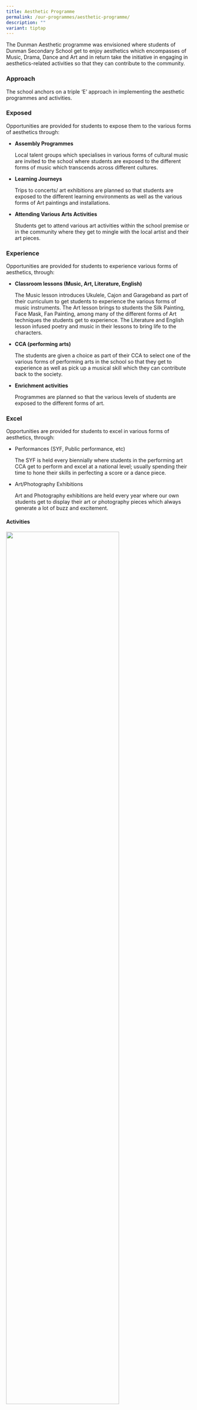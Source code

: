 ```yaml
---
title: Aesthetic Programme
permalink: /our-programmes/aesthetic-programme/
description: ""
variant: tiptap
---
```

<p>The Dunman Aesthetic programme was envisioned where students of Dunman
Secondary School get to enjoy aesthetics which encompasses of Music, Drama,
Dance and Art and in return take the initiative in engaging in aesthetics-related
activities so that they can contribute to the community.</p>
<h3>Approach</h3>
<p>The school anchors on a triple ‘E’ approach in implementing the aesthetic
programmes and activities.</p>
<h3>Exposed</h3>
<p>Opportunities are provided for students to expose them to the various
forms of aesthetics through:</p>
<ul>
<li>
<p><strong>Assembly Programmes</strong>
</p>
<p>Local talent groups which specialises in various forms of cultural music
are invited to the school where students are exposed to the different forms
of music which transcends across different cultures.</p>
</li>
<li>
<p><strong>Learning Journeys</strong>
</p>
<p>Trips to concerts/ art exhibitions are planned so that students are exposed
to the different learning environments as well as the various forms of
Art paintings and installations.</p>
</li>
<li>
<p><strong>Attending Various Arts Activities</strong>
</p>
<p>Students get to attend various art activities within the school premise
or in the community where they get to mingle with the local artist and
their art pieces.</p>
</li>
</ul>
<h3>Experience</h3>
<p>Opportunities are provided for students to experience various forms of
aesthetics, through:</p>
<ul>
<li>
<p><strong>Classroom lessons (Music, Art, Literature, English)</strong>
</p>
<p>The Music lesson introduces Ukulele, Cajon and Garageband as part of their
curriculum to get students to experience the various forms of music instruments.
The Art lesson brings to students the Silk Painting, Face Mask, Fan Painting,
among many of the different forms of Art techniques the students get to
experience. The Literature and English lesson infused poetry and music
in their lessons to bring life to the characters.</p>
</li>
<li>
<p><strong>CCA (performing arts)</strong>
</p>
<p>The students are given a choice as part of their CCA to select one of
the various forms of performing arts in the school so that they get to
experience as well as pick up a musical skill which they can contribute
back to the society.</p>
</li>
<li>
<p><strong>Enrichment activities</strong>
</p>
<p>Programmes are planned so that the various levels of students are exposed
to the different forms of art.</p>
</li>
</ul>
<h3>Excel</h3>
<p>Opportunities are provided for students to excel in various forms of aesthetics,
through:</p>
<ul>
<li>
<p>Performances (SYF, Public performance, etc)</p>
<p>The SYF is held every biennially where students in the performing art
CCA get to perform and excel at a national level; usually spending their
time to hone their skills in perfecting a score or a dance piece.</p>
</li>
<li>
<p>Art/Photography Exhibitions</p>
<p>Art and Photography exhibitions are held every year where our own students
get to display their art or photography pieces which always generate a
lot of buzz and excitement.</p>
</li>
</ul>
<h4>Activities</h4>
<p></p>
<div class="isomer-image-wrapper">
<img style="width:78%" height="auto" width="100%" src="/images/Aesthetic/insert%20pic6-min.JPG">
</div>
<p>Wassily Kandinsky</p>
<p>For Art, students will be exposed artworks of famous artist (i.e. Wassily
Kandinsky) to learn about principles of Art. They will be taught with different
methods and ways to express their art through paper scrapping, canvas art,
silk painting and digital photography.</p>
<p>
<br>Click&nbsp;<a href="https://youtu.be/XG9sOoeGv4I" rel="noopener nofollow" target="_blank">here</a>&nbsp;to
view our video on YouTube.</p>
<p>Check out how the Virtual Art Gallery looks like!</p>
<div class="isomer-image-wrapper">
<img style="width: 50%;" height="auto" width="100%" alt="" src="/images/Aesthetic/qrcodeap2023.png">
</div>
<div class="isomer-image-wrapper">
<img style="width: 100%" height="auto" width="100%" alt="" src="/images/Aesthetic/insert_Pic7.jpeg">
</div>
<p>Students looking at the Virtual Art Gallery</p>
<p>A Virtual Art Exhibition called “The Sound of Colour” was setup (helmed
by Ms Nurmasnita, the teacher in-charge) to display the Sec 1 Students’
Art Works. Through this immersive experience, these young artists have
not only harnessed their auditory senses but also drawn inspiration from
the brilliant works of Wassily Kandinsky. This exhibition serves as a profound
lesson in effective communication through art.</p>
<div class="isomer-image-wrapper">
<img style="width: 100%" height="auto" width="100%" alt="" src="/images/Aesthetic/insert_Pic8_min.jpeg">
</div>
<p>The students have discovered the power of technology, witnessing how it
can elevate the art of ideation and expression by using the digital tools
like the Sketchbook App and iMovie. With these tools, the students crafted
their designs and meticulously documented their creative journey. This
exploration has unlocked a wealth of visual possibilities, as they experimented
with an array of tools and functions. To enhance their gallery experience,
the students were provided with VR Goggles, immersing themselves fully
in their artistic world. Additionally, the students have embarked on a
gallery lesson, diligently filling out worksheets to capture and reflect
upon their experiences.</p>
<p>Music Activities</p>
<div class="isomer-image-wrapper">
<img style="width: 100%" height="auto" width="100%" alt="" src="/images/Aesthetic/Insert_pic10.jpg">
</div>
<p>Performances during the recess (Before Covid-19)</p>
<p>In Music, students will develop the skills to listen and respond to Music,
create Music in both vocal and instrumental settings, individually and
collaboratively and perform Music in both vocal and instrumental settings,
individually and collaboratively.</p>
<p>In particular, Secondary 1 students learn to play the Ukulele – a small
four-stringed guitar of Hawaiian origin, as well as the Cajon – an instrument
which originates from Peru. They will be given the opportunities to showcase
their skills during group performances. The students will also be taught
to appreciate music from global and the Singapore cultures. They will experience
and perform a variety of community songs that can be heard in Singapore
and be familiar with local musicians, composers and performers. They will
then present their rendition of these songs during the Sec 1 cohort recess.</p>
<div class="isomer-image-wrapper">
<img style="width: 100%" height="auto" width="100%" alt="" src="/images/Aesthetic/insert_Pic10a.jpg">
</div>
<p>For Secondary 2, the students will use their creative ideas to come up
with covers of their favourite songs and to perform these songs using digital
tools like Garageband, which is available in their Personal Learning Device.
To further enhance the music experience of students, they will write their
own lyrics and compose their own music through the use of Garageband. A
mini performance will be held in the classrooms for them to showcase their
compositions.</p>
<div class="isomer-image-wrapper">
<img style="width: 100%" height="auto" width="100%" alt="" src="/images/Aesthetic/insert_Pic10b.jpg">
</div>
<p></p>
